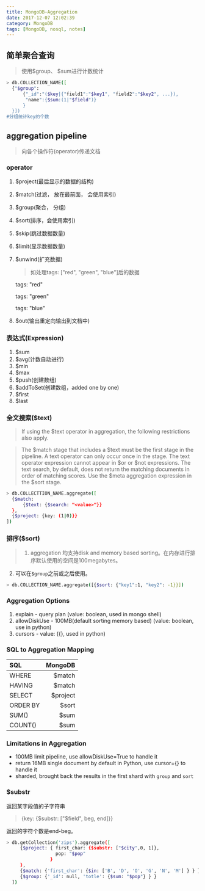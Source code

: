 ```yaml
---
title: MongoDB-Aggregation
date: 2017-12-07 12:02:39
category: MongoDB
tags: [MongoDB, nosql, notes]
---
```


## 简单聚合查询
  > 使用$group、 $sum进行计数统计
```bash
> db.COLLECTION_NAME([
  {"$group": 
      {"_id":"($key|{"field1":"$key1", "field2":"$key2", ...}),
       "name":{$sum:(1|"$field")}
      }
  }])
#分组统计key的个数
```

## aggregation pipeline
  > 向各个操作符(operator)传递文档

### operator
  1. $project(最后显示的数据的结构)
  2. $match(过滤， 放在最前面， 会使用索引)
  3. $group(聚合， 分组)
  4. $sort(排序，会使用索引)
  5. $skip(跳过数据数量)
  6. $limit(显示数据数量)
  7. $unwind(扩充数据)
     > 如处理tags: ["red", "green", "blue"]后的数据

     tags: "red"
     
     tags: "green"

     tags: "blue"
  8. $out(输出重定向输出到文档中)

### 表达式(Expression)
  1. $sum
  2. $avg(计数自动进行)
  3. $min
  4. $max
  5. $push(创建数组)
  6. $addToSet(创建数组，added one by one)
  7. $first
  8. $last


### 全文搜索($text)
  > If using the $text operator in aggregation, the following restrictions also apply.

  > The $match stage that includes a $text must be the first stage in the pipeline.
    A text operator can only occur once in the stage.
    The text operator expression cannot appear in $or or $not expressions.
    The text search, by default, does not return the matching documents in order of 
    matching scores. Use the $meta aggregation expression in the $sort stage.

```bash
> db.COLLECTTION_NAME.aggregate([
  {$match:
      {$text: {$search: "<value>"}}
  },
  {$project: {key: (1|0)}}
])
```

### 排序($sort)
  > 1. aggregation 均支持disk and memory based sorting。在内存进行排序默认使用的空间是100megabytes。
  2. 可以在`$group`之前或之后使用。
```bash
> db.COLLECTION_NAME.aggregate([{$sort: {"key1":1, "key2": -1}}])
```

### Aggregation Options

  1. explain - query plan (value: boolean, used in mongo shell)
  2. allowDiskUse - 100MB(default sorting memory based) (value: boolean, use in python)
  3. cursors - value: ({}, used in python)

### SQL to Aggregation Mapping
|SQL|MongoDB|
|:----|----:|
|WHERE|$match|
|HAVING|$match|
|SELECT|$project|
|ORDER BY|$sort|
|SUM()|$sum|
|COUNT()|$sum|

### Limitations in Aggregation

- 100MB limit pipeline, use allowDiskUse=True to handle it
- return 16MB single document by default in Python, use cursor={} to handle it
- sharded, brought back the results in the first shard with `group` and `sort`


### $substr
  返回某字段值的子字符串
  > {key: {$substr: ["$field", beg, end]}}

返回的字符个数是end-beg。
```bash
> db.getCollection('zips').aggregate([
     {$project: { first_char: {$substr: ["$city",0, 1]},
                  pop: "$pop"
                }
     },
     {$match: {'first_char': {$in: ['B', 'D', 'O', 'G', 'N', 'M'] } } },
     {$group: {'_id': null, 'totle': {$sum: "$pop"} } }
  ])
```